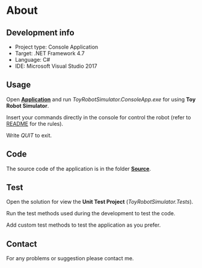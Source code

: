 About
===================

Development info
------------

- Project type: Console Application
- Target: .NET Framework 4.7
- Language: C#
- IDE: Microsoft Visual Studio 2017 

Usage
------------

Open **[Application](Application)** and run *ToyRobotSimulator.ConsoleApp.exe* for using **Toy Robot Simulator**.

Insert your commands directly in the console for control the robot (refer to [README](README.md) for the rules).

Write *QUIT* to exit.

Code
------------

The source code of the application is in the folder **[Source](Source)**.

Test
------------

Open the solution for view the **Unit Test Project** (*ToyRobotSimulator.Tests*).

Run the test methods used during the development to test the code.

Add custom test methods to test the application as you prefer.

Contact
------------

For any problems or suggestion please contact me.
